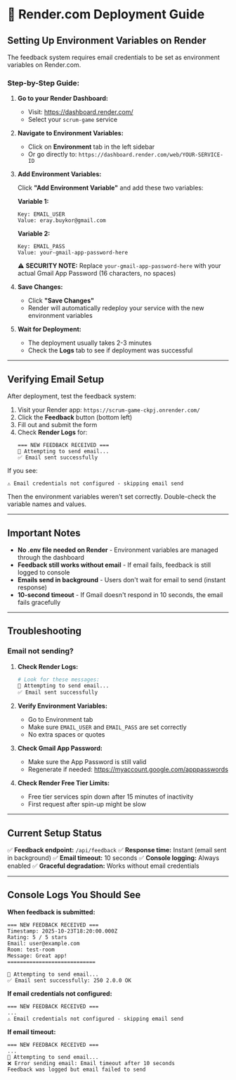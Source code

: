 # 🚀 Render.com Deployment Guide

## Setting Up Environment Variables on Render

The feedback system requires email credentials to be set as environment variables on Render.com.

### Step-by-Step Guide:

1. **Go to your Render Dashboard:**
   - Visit: https://dashboard.render.com/
   - Select your `scrum-game` service

2. **Navigate to Environment Variables:**
   - Click on **Environment** tab in the left sidebar
   - Or go directly to: `https://dashboard.render.com/web/YOUR-SERVICE-ID`

3. **Add Environment Variables:**

   Click **"Add Environment Variable"** and add these two variables:

   **Variable 1:**
   ```
   Key: EMAIL_USER
   Value: eray.buykor@gmail.com
   ```

   **Variable 2:**
   ```
   Key: EMAIL_PASS
   Value: your-gmail-app-password-here
   ```

   ⚠️ **SECURITY NOTE:** Replace `your-gmail-app-password-here` with your actual Gmail App Password (16 characters, no spaces)

4. **Save Changes:**
   - Click **"Save Changes"**
   - Render will automatically redeploy your service with the new environment variables

5. **Wait for Deployment:**
   - The deployment usually takes 2-3 minutes
   - Check the **Logs** tab to see if deployment was successful

---

## Verifying Email Setup

After deployment, test the feedback system:

1. Visit your Render app: `https://scrum-game-ckpj.onrender.com/`
2. Click the **Feedback** button (bottom left)
3. Fill out and submit the form
4. Check **Render Logs** for:
   ```
   === NEW FEEDBACK RECEIVED ===
   📧 Attempting to send email...
   ✅ Email sent successfully
   ```

If you see:
```
⚠️ Email credentials not configured - skipping email send
```

Then the environment variables weren't set correctly. Double-check the variable names and values.

---

## Important Notes

- **No .env file needed on Render** - Environment variables are managed through the dashboard
- **Feedback still works without email** - If email fails, feedback is still logged to console
- **Emails send in background** - Users don't wait for email to send (instant response)
- **10-second timeout** - If Gmail doesn't respond in 10 seconds, the email fails gracefully

---

## Troubleshooting

### Email not sending?

1. **Check Render Logs:**
   ```bash
   # Look for these messages:
   📧 Attempting to send email...
   ✅ Email sent successfully
   ```

2. **Verify Environment Variables:**
   - Go to Environment tab
   - Make sure `EMAIL_USER` and `EMAIL_PASS` are set correctly
   - No extra spaces or quotes

3. **Check Gmail App Password:**
   - Make sure the App Password is still valid
   - Regenerate if needed: https://myaccount.google.com/apppasswords

4. **Check Render Free Tier Limits:**
   - Free tier services spin down after 15 minutes of inactivity
   - First request after spin-up might be slow

---

## Current Setup Status

✅ **Feedback endpoint:** `/api/feedback`
✅ **Response time:** Instant (email sent in background)
✅ **Email timeout:** 10 seconds
✅ **Console logging:** Always enabled
✅ **Graceful degradation:** Works without email credentials

---

## Console Logs You Should See

**When feedback is submitted:**
```
=== NEW FEEDBACK RECEIVED ===
Timestamp: 2025-10-23T18:20:00.000Z
Rating: 5 / 5 stars
Email: user@example.com
Room: test-room
Message: Great app!
============================

📧 Attempting to send email...
✅ Email sent successfully: 250 2.0.0 OK
```

**If email credentials not configured:**
```
=== NEW FEEDBACK RECEIVED ===
...
⚠️ Email credentials not configured - skipping email send
```

**If email timeout:**
```
=== NEW FEEDBACK RECEIVED ===
...
📧 Attempting to send email...
❌ Error sending email: Email timeout after 10 seconds
Feedback was logged but email failed to send
```
